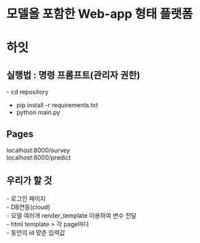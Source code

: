 # 모델을 포함한 Web-app 형태 플랫폼


<h1 center> 하잇 </h1>
  
  <h2>실행법 : 
  명령 프롬프트(관리자 권한)</h2>
- cd repository
  
  - pip install -r requirements.txt
  - python main.py

  <h2>Pages </h2>
  
  localhost:8000/survey<br>
  localhost:8000/predict

<h2> 우리가 할 것 </h2>
 - 로그인 페이지 <br>
 - DB연동(cloud) <br>
 - 모델 여러개 render_template 이용하여 변수 전달 <br>
 - html template > 각 page마다 <br>
 - 동언의 id 맞춘 입력값 <br>
